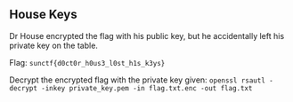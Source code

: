 ## House Keys
Dr House encrypted the flag with his public key, but he accidentally left his private key on the table.

Flag: `sunctf{d0ct0r_h0us3_l0st_h1s_k3ys}`

Decrypt the encrypted flag with the private key given: `openssl rsautl -decrypt -inkey private_key.pem -in flag.txt.enc -out flag.txt`
